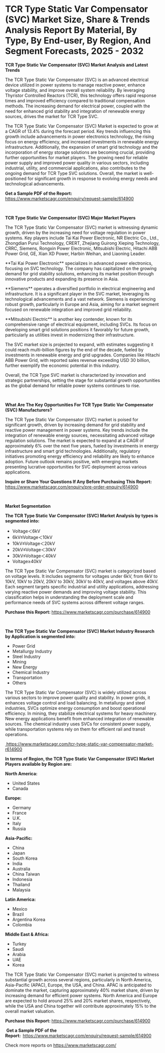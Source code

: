 <p><h1>TCR Type Static Var Compensator (SVC) Market Size, Share & Trends Analysis Report By Material, By Type, By End-user, By Region, And Segment Forecasts, 2025 - 2032</h1></p><p><strong>TCR Type Static Var Compensator (SVC) Market Analysis and Latest Trends</strong></p>
<p><p>The TCR Type Static Var Compensator (SVC) is an advanced electrical device utilized in power systems to manage reactive power, enhance voltage stability, and improve overall system reliability. By leveraging Thyristor Controlled Reactors (TCR), this technology offers rapid response times and improved efficiency compared to traditional compensation methods. The increasing demand for electrical power, coupled with the need for enhanced grid stability and integration of renewable energy sources, drives the market for TCR Type SVC.</p><p>The TCR Type Static Var Compensator (SVC) Market is expected to grow at a CAGR of 13.4% during the forecast period. Key trends influencing this growth include advancements in power electronics technology, the rising focus on energy efficiency, and increased investments in renewable energy infrastructure. Additionally, the expansion of smart grid technology and the incorporation of energy storage solutions are becoming crucial, providing further opportunities for market players. The growing need for reliable power supply and improved power quality in various sectors, including industrial, utility, and commercial applications, also contributes to the ongoing demand for TCR Type SVC solutions. Overall, the market is well-positioned for significant growth in response to evolving energy needs and technological advancements.</p></p>
<p><strong>Get a Sample PDF of the Report:&nbsp;</strong> <a href="https://www.marketscagr.com/enquiry/request-sample/614900?utm_campaign=1999&utm_medium=2&utm_source=Github&utm_content=ia&utm_term=27022025&utm_id=tcr-type-static-var-compensator-svc">https://www.marketscagr.com/enquiry/request-sample/614900</a></p>
<p>&nbsp;</p>
<p><strong>TCR Type Static Var Compensator (SVC) Major Market Players</strong></p>
<p><p>The TCR Type Static Var Compensator (SVC) market is witnessing dynamic growth, driven by the increasing need for voltage regulation in power systems. Key players include Tai Kai Power Electronic, NR Electric Co., Ltd., Zhongdian Purui Technology, CRERT, Zhejiang Guirong Xieping Technology, CRRC, Siemens, Rongxin Power Electronic, Mitsubishi Electric, Hitachi ABB Power Grid, GE, Xian XD Power, Harbin Weihan, and Liaoning Leader.</p><p>**Tai Kai Power Electronic** specializes in advanced power electronics, focusing on SVC technology. The company has capitalized on the growing demand for grid stability solutions, enhancing its market position through innovative products and expanding its presence in Asia.</p><p>**Siemens** operates a diversified portfolio in electrical engineering and infrastructure. It is a significant player in the SVC market, leveraging its technological advancements and a vast network. Siemens is experiencing robust growth, particularly in Europe and Asia, aiming for a market segment focused on renewable integration and improved grid reliability.</p><p>**Mitsubishi Electric** is another key contender, known for its comprehensive range of electrical equipment, including SVCs. Its focus on developing smart grid solutions positions it favorably for future growth, particularly as utilities invest in modernizing their infrastructure.</p><p>The SVC market size is projected to expand, with estimates suggesting it could reach multi-billion figures by the end of the decade, fueled by investments in renewable energy and grid upgrades. Companies like Hitachi ABB Power Grid, with reported sales revenue exceeding USD 30 billion, further exemplify the economic potential in this industry.</p><p>Overall, the TCR Type SVC market is characterized by innovation and strategic partnerships, setting the stage for substantial growth opportunities as the global demand for reliable power systems continues to rise.</p></p>
<p>&nbsp;</p>
<p><strong>What Are The Key Opportunities For TCR Type Static Var Compensator (SVC) Manufacturers?</strong></p>
<p><p>The TCR Type Static Var Compensator (SVC) market is poised for significant growth, driven by increasing demand for grid stability and reactive power management in power systems. Key trends include the integration of renewable energy sources, necessitating advanced voltage regulation solutions. The market is expected to expand at a CAGR of approximately 6% over the next five years, fueled by investments in energy infrastructure and smart grid technologies. Additionally, regulatory initiatives promoting energy efficiency and reliability are likely to enhance adoption. Future outlook remains positive, with emerging markets presenting lucrative opportunities for SVC deployment across various applications.</p></p>
<p><strong>Inquire or Share Your Questions If Any Before Purchasing This Report:</strong> <a href="https://www.marketscagr.com/enquiry/pre-order-enquiry/614900?utm_campaign=1999&utm_medium=2&utm_source=Github&utm_content=ia&utm_term=27022025&utm_id=tcr-type-static-var-compensator-svc">https://www.marketscagr.com/enquiry/pre-order-enquiry/614900</a></p>
<p>&nbsp;</p>
<p><strong>Market Segmentation</strong></p>
<p><strong>The TCR Type Static Var Compensator (SVC) Market Analysis by types is segmented into:</strong></p>
<p><ul><li>Voltage＜6kV</li><li>6kV≤Voltage＜10kV</li><li>10kV≤Voltage＜20kV</li><li>20kV≤Voltage＜30kV</li><li>30kV≤Voltage＜40kV</li><li>Voltage≥40kV</li></ul></p>
<p><p>The TCR Type Static Var Compensator (SVC) market is categorized based on voltage levels. It includes segments for voltages under 6kV, from 6kV to 10kV, 10kV to 20kV, 20kV to 30kV, 30kV to 40kV, and voltages above 40kV. Each segment targets specific industrial and utility applications, addressing varying reactive power demands and improving voltage stability. This classification helps in understanding the deployment scale and performance needs of SVC systems across different voltage ranges.</p></p>
<p><strong>Purchase this Report:&nbsp;</strong><a href="https://www.marketscagr.com/purchase/614900?utm_campaign=1999&utm_medium=2&utm_source=Github&utm_content=ia&utm_term=27022025&utm_id=tcr-type-static-var-compensator-svc">https://www.marketscagr.com/purchase/614900</a></p>
<p>&nbsp;</p>
<p><strong>The TCR Type Static Var Compensator (SVC) Market Industry Research by Application is segmented into:</strong></p>
<p><ul><li>Power Grid</li><li>Metallurgy Industry</li><li>Steel Industry</li><li>Mining</li><li>New Energy</li><li>Chemical Industry</li><li>Transportation</li><li>Others</li></ul></p>
<p><p>The TCR Type Static Var Compensator (SVC) is widely utilized across various sectors to improve power quality and stability. In power grids, it enhances voltage control and load balancing. In metallurgy and steel industries, SVCs optimize energy consumption and boost operational efficiency. In mining, they stabilize electrical systems for heavy machinery. New energy applications benefit from enhanced integration of renewable sources. The chemical industry uses SVCs for consistent power supply, while transportation systems rely on them for efficient rail and transit operations.</p></p>
<p><a href="https://www.marketscagr.com/tcr-type-static-var-compensator-market-r614900?utm_campaign=1999&utm_medium=2&utm_source=Github&utm_content=ia&utm_term=27022025&utm_id=tcr-type-static-var-compensator-svc">&nbsp;https://www.marketscagr.com/tcr-type-static-var-compensator-market-r614900</a></p>
<p><strong>In terms of Region, the TCR Type Static Var Compensator (SVC) Market Players available by Region are:</strong></p>
<p>
    <p> <strong> North America: </strong>
        <ul>
            <li>United States</li>
            <li>Canada</li>
        </ul>
        </p> 
    <p> <strong> Europe: </strong>
        <ul>
            <li>Germany</li>
            <li>France</li>
            <li>U.K.</li>
            <li>Italy</li>
            <li>Russia</li>
        </ul>
        </p> 
    <p> <strong> Asia-Pacific: </strong>
        <ul>
            <li>China</li>
            <li>Japan</li>
            <li>South Korea</li>
            <li>India</li>
            <li>Australia</li>
            <li>China Taiwan</li>
            <li>Indonesia</li>
            <li>Thailand</li>
            <li>Malaysia</li>
        </ul>
        </p> 
    <p> <strong> Latin America: </strong>
        <ul>
            <li>Mexico</li>
            <li>Brazil</li>
            <li>Argentina Korea</li>
            <li>Colombia</li>
        </ul>
        </p> 
    <p> <strong> Middle East & Africa: </strong>
        <ul>
            <li>Turkey</li>
            <li>Saudi</li>
            <li>Arabia</li>
            <li>UAE</li>
            <li>Korea</li>
        </ul>
    </p>
    </p>
<p><p>The TCR Type Static Var Compensator (SVC) market is projected to witness substantial growth across several regions, particularly in North America, Asia-Pacific (APAC), Europe, the USA, and China. APAC is anticipated to dominate the market, capturing approximately 40% market share, driven by increasing demand for efficient power systems. North America and Europe are expected to hold around 25% and 20% market shares, respectively, while the USA and China together will contribute approximately 15% to the overall market valuation.</p></p>
<p><strong>Purchase this Report: </strong><a href="https://www.marketscagr.com/purchase/614900?utm_campaign=1999&utm_medium=2&utm_source=Github&utm_content=ia&utm_term=27022025&utm_id=tcr-type-static-var-compensator-svc">https://www.marketscagr.com/purchase/614900</a></p>
<p>&nbsp;<strong>Get a Sample PDF of the Report:&nbsp;&nbsp;</strong><a href="https://www.marketscagr.com/enquiry/request-sample/614900?utm_campaign=1999&utm_medium=2&utm_source=Github&utm_content=ia&utm_term=27022025&utm_id=tcr-type-static-var-compensator-svc">https://www.marketscagr.com/enquiry/request-sample/614900</a></p>
<p><strong></strong></p>
<p>Check more reports on <a href="https://www.marketscagr.com/?utm_campaign=1999&utm_medium=2&utm_source=Github&utm_content=ia&utm_term=27022025&utm_id=tcr-type-static-var-compensator-svc">https://www.marketscagr.com/</a></p>